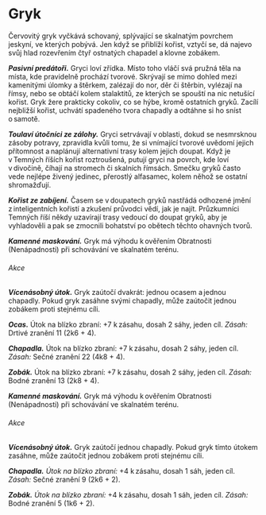 # Gryk
  
Červovitý gryk vyčkává schovaný, splývající se skalnatým povrchem jeskyní, ve kterých pobývá. Jen když se přiblíží kořist, vztyčí se, dá najevo svůj hlad rozevřením čtyř ostnatých chapadel a klovne zobákem.
  
***Pasivní predátoři.*** Gryci loví zřídka. Místo toho vláčí svá pružná těla na místa, kde pravidelně prochází tvorové. Skrývají se mimo dohled mezi kamenitými úlomky a štěrkem, zalézají do nor, děr či štěrbin, vylézají na římsy, nebo se obtáčí kolem stalaktitů, ze kterých se spouští na nic netušící kořist. Gryk žere prakticky cokoliv, co se hýbe, kromě ostatních gryků. Zacílí nejbližší kořist, uchvátí spadeného tvora chapadly a odtáhne si ho sníst o samotě.
  
***Toulaví útočníci ze zálohy.*** Gryci setrvávají v oblasti, dokud se nesmrsknou zásoby potravy, zpravidla kvůli tomu, že si vnímající tvorové uvědomí jejich přítomnost a naplánují alternativní trasy kolem jejich doupat. Když je v Temných říších kořist roztroušená, putují gryci na povrch, kde loví v divočině, číhají na stromech či skalních římsách. Smečku gryků často vede nejlépe živený jedinec, přerostlý alfasamec, kolem něhož se ostatní shromažďují.
  
***Kořist ze zabíjení.*** Časem se v doupatech gryků nastřádá odhozené jmění z inteligentních kořistí a zkušení průvodci vědí, jak je najít. Průzkumníci Temných říší někdy uzavírají trasy vedoucí do doupat gryků, aby je vyhladověli a pak se zmocnili bohatství po obětech těchto ohavných tvorů.
  
<Monster 
    title="Alfagryk"
    subtitle="Velká obluda, neutrální"
    armor-class="18 (přirozená zbroj)"
    hit-points="75 (10k10 + 20)"
    speed="6 sáhů, šplhání 6 sáhů"
    str="18 (+4)"
    dex="16 (+3)"
    con="15 (+2)"
    int="4 (-3)"
    wis="14 (+2)"
    cha="9 (-1)"
    damage-resistances="bodná, drtivá a sečná z nemagických útoků"
    senses="vidění ve tmě 12 sáhů, pasivní Vnímání 12"
    languages="—"
    challenge="7 (2 900 ZK)"
    >

***Kamenné maskování.*** Gryk má výhodu k ověřením Obratnosti (Nenápadnosti) při schovávání ve skalnatém terénu.
  
###### Akce
  
***Vícenásobný útok.*** Gryk zaútočí dvakrát: jednou ocasem a jednou chapadly. Pokud gryk zasáhne svými chapadly, může zaútočit jednou zobákem proti stejnému cíli.
  
***Ocas.*** Útok na blízko zbraní: +7 k zásahu, dosah 2 sáhy, jeden cíl. *Zásah:* Drtivé zranění 11 (2k6 + 4).
  
***Chapadla.*** Útok na blízko zbraní: +7 k zásahu, dosah 2 sáhy, jeden cíl. *Zásah:* Sečné zranění 22 (4k8 + 4).
  
***Zobák.*** Útok na blízko zbraní: +7 k zásahu, dosah 2 sáhy, jeden cíl. *Zásah:* Bodné zranění 13 (2k8 + 4).

</Monster>  

<Monster 
    title="Gryk"
    subtitle="Střední obluda, neutrální"
    armor-class="14 (přirozená zbroj)"
    hit-points="27 (6k8)"
    speed="6 sáhů, šplhání 6 sáhů"
    str="14 (+2)"
    dex="14 (+2)"
    con="15 (+0)"
    int="3 (-4)"
    wis="14 (+2)"
    cha="5 (-3)"
    damage-resistances="bodná, drtivá a sečná z nemagických útoků"
    senses="vidění ve tmě 12 sáhů, pasivní Vnímání 12"
    languages="—"
    challenge="2 (450 ZK)"
    >  

***Kamenné maskování.*** Gryk má výhodu k ověřením Obratnosti (Nenápadnosti) při schovávání ve skalnatém terénu.
  
###### Akce
  
***Vícenásobný útok.*** Gryk zaútočí jednou chapadly. Pokud gryk tímto útokem zasáhne, může zaútočit jednou zobákem proti stejnému cíli.
  
***Chapadla.*** *Útok na blízko zbraní:* +4 k zásahu, dosah 1 sáh, jeden cíl. *Zásah:* Sečné zranění 9 (2k6 + 2).
  
***Zobák.*** *Útok na blízko zbraní:* +4 k zásahu, dosah 1 sáh, jeden cíl. *Zásah:* Bodné zranění 5 (1k6 + 2).

</Monster>
